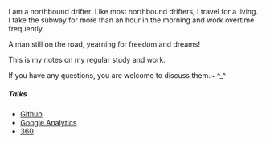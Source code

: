 

I am a northbound drifter. Like most northbound drifters, I travel for a living. I take the subway for more than an hour in the morning and work overtime frequently.

A man still on the road, yearning for freedom and dreams!

This is my notes on my regular study and work.

If you have any questions, you are welcome to discuss them.~ ^_^

##### Talks

- [Github](https://github.com)
- [Google Analytics](https://analytics.google.com/analytics)
- [360](https://github.com/Qihoo360)